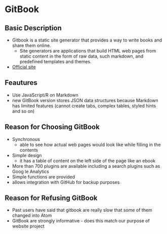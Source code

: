 # GitBook

## Basic Description
- Gitbook is a static site generator that provides a way to write books and share them online. 
  - Site generators are applications that build HTML web pages from static content in the form of raw data, such markdown, and predefined templates and themes.
- [Official site](https://www.gitbook.com/)

## Feautures
- Use JavaScript/R on Markdown
- new GitBook version stores JSON data structures because Markdown has limited features (cannot create tabs, complex tables, styled hints and so on)

## Reason for Choosing GitBook
- Synchronous
  - able to see how actual web pages would look like while filling in the contents
- Simple design 
  - it has a table of content on the left side of the page like an ebook
- More than 700 plugins are available including a search plugins such as Goog
le Analytics
- Simple functions are provided
- allows integration with GitHub for backup purposes


## Reason for Refusing GitBook
- Past users have said that gitbook are really slow that some of them changed into Atom
- GitBook are strongly informative - does this match our purpose of website project


